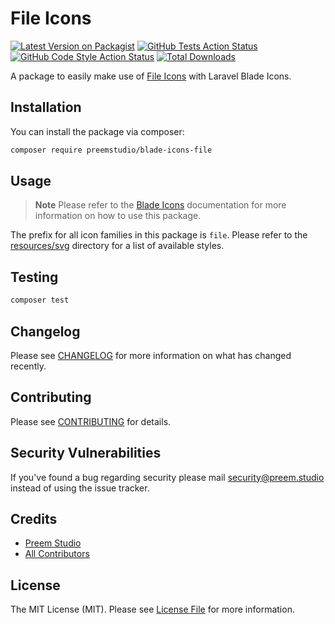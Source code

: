 # File Icons

[![Latest Version on Packagist](https://img.shields.io/packagist/v/preemstudio/blade-icons-file-icons.svg?style=flat-square)](https://packagist.org/packages/preemstudio/blade-icons-file-icons)
[![GitHub Tests Action Status](https://img.shields.io/github/actions/workflow/status/preemstudio/blade-icons-file-icons/run-tests.yml?branch=main&label=tests&style=flat-square)](https://github.com/PreemStudio/blade-icons-file-icons/actions?query=workflow%3Arun-tests+branch%3Amain)
[![GitHub Code Style Action Status](https://img.shields.io/github/actions/workflow/status/preemstudio/blade-icons-file-icons/fix-php-code-style-issues.yml?branch=main&label=code%20style&style=flat-square)](https://github.com/PreemStudio/blade-icons-file-icons/actions?query=workflow%3A"Fix+PHP+code+style+issues"+branch%3Amain)
[![Total Downloads](https://img.shields.io/packagist/dt/preemstudio/blade-icons-file-icons.svg?style=flat-square)](https://packagist.org/packages/preemstudio/blade-icons-file-icons)

A package to easily make use of [File Icons](https://github.com/file-icons/icons) with Laravel Blade Icons.

## Installation

You can install the package via composer:

```bash
composer require preemstudio/blade-icons-file
```

## Usage

> **Note**
> Please refer to the [Blade Icons](https://github.com/PreemStudio/blade-icons) documentation for more information on how to use this package.

The prefix for all icon families in this package is `file`. Please refer to the [resources/svg](/resources/svg) directory for a list of available styles.

## Testing

```bash
composer test
```

## Changelog

Please see [CHANGELOG](CHANGELOG.md) for more information on what has changed recently.

## Contributing

Please see [CONTRIBUTING](CONTRIBUTING.md) for details.

## Security Vulnerabilities

If you've found a bug regarding security please mail [security@preem.studio](mailto:security@preem.studio) instead of using the issue tracker.

## Credits

- [Preem Studio](https://github.com/PreemStudio)
- [All Contributors](../../contributors)

## License

The MIT License (MIT). Please see [License File](LICENSE.md) for more information.
